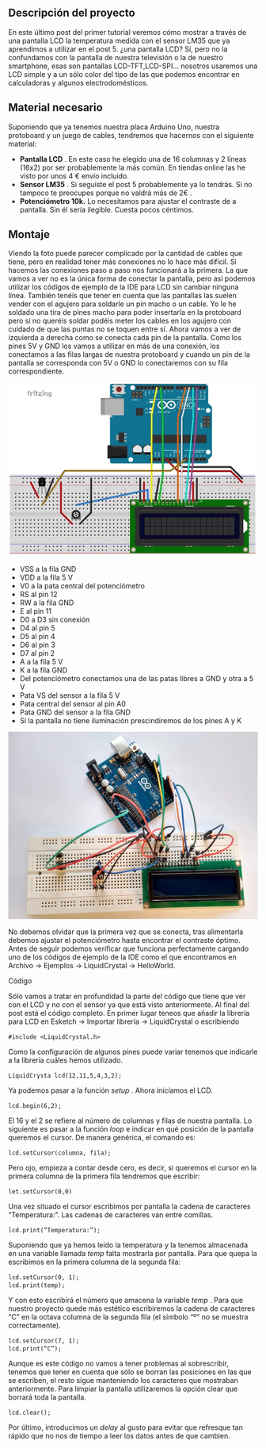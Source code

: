 ## Descripción del proyecto

En este último post del primer tutorial veremos cómo mostrar a través de una pantalla LCD la temperatura medida con el sensor LM35 que ya aprendimos a utilizar en el post 5. ¿una pantalla LCD? Sí, pero no la confundamos con la pantalla de nuestra televisión o la de nuestro smartphone, esas son pantallas LCD-TFT,LCD-SPI... nosotros usaremos una LCD simple y a un sólo color del tipo de las que podemos encontrar en calculadoras y algunos electrodomésticos.

 

## Material necesario

Suponiendo que ya tenemos nuestra placa Arduino Uno, nuestra protoboard y un juego de cables, tendremos que hacernos con el siguiente material:

- **Pantalla LCD** . En este caso he elegido una de 16 columnas y 2 líneas (16x2) por ser probablemente la más común. En tiendas online las he visto por unos 4 € envío incluido.
- **Sensor LM35** . Si seguiste el post 5 probablemente ya lo tendrás. Si no tampoco te preocupes porque no valdrá más de 2€ .
- **Potenciómetro 10k.** Lo necesitamos para ajustar el contraste de a pantalla. Sin él sería ilegible. Cuesta pocos céntimos.

 

## Montaje

Viendo la foto puede parecer complicado por la cantidad de cables que tiene, pero en realidad tener más conexiones no lo hace más difícil. Si hacemos las conexiones paso a paso nos funcionará a la primera. La que vamos a ver no es la única forma de conectar la pantalla, pero así podemos utilizar los códigos de ejemplo de la IDE para LCD sin cambiar ninguna línea. También tenéis que tener en cuenta que las pantallas las suelen vender con el agujero para soldarle un pin macho o un cable. Yo le he soldado una tira de pines macho para poder insertarla en la protoboard pero si no queréis soldar podéis meter los cables en los agujero con cuidado de que las puntas no se toquen entre sí. Ahora vamos a ver de izquierda a derecha como se conecta cada pin de la pantalla. Como los pines 5V y GND los vamos a utilizar en más de una conexión, los conectamos a las filas largas de nuestra protoboard y cuando un pin de la pantalla se corresponda con 5V o GND lo conectaremos con su fila correspondiente.

![Imagen 0 en Tutorial Arduino: Pantalla LCD](./img10/eb6db299d70eebd30792712d1ba916c5.webp)

- VSS a la fila GND
- VDD a la fila 5 V
- V0 a la pata central del potenciómetro
- RS al pin 12
- RW a la fila GND
- E al pin 11
- D0 a D3 sin conexión
- D4 al pin 5
- D5 al pin 4
- D6 al pin 3
- D7 al pin 2
- A a la fila 5 V
- K a la fila GND
- Del potenciómetro conectamos una de las patas libres a GND y otra a 5 V
- Pata VS del sensor a la fila 5 V
- Pata central del sensor al pin A0
- Pata GND del sensor a la fila GND
- Si la pantalla no tiene iluminación prescindiremos de los pines A y K

![Imagen 1 en Tutorial Arduino: Pantalla LCD](./img10/eef69618e52635525f0f349072d54454.webp)

 

No debemos olvidar que la primera vez que se conecta, tras alimentarla debemos ajustar el potenciómetro hasta encontrar el contraste óptimo. Antes de seguir podemos verificar que funciona perfectamente cargando uno de los códigos de ejemplo de la IDE como el que encontramos en Archivo → Ejemplos → LiquidCrystal → HelloWorld.

Código

Sólo vamos a tratar en profundidad la parte del código que tiene que ver con el LCD y no con el sensor ya que está visto anteriormente. Al final del post está el código completo. En primer lugar teneos que añadir la librería para LCD en Esketch → Importar librería → LiquidCrystal o escribiendo

```
#include <LiquidCrystal.h>
```

Como la configuración de algunos pines puede variar tenemos que indicarle a la librería cuáles hemos utilizado.

```
LiquidCrysta lcd(12,11,5,4,3,2);
```

Ya podemos pasar a la función *setup* . Ahora iniciamos el LCD.

```
lcd.begin(6,2);
```

El 16 y el 2 se refiere al número de columnas y filas de nuestra pantalla. Lo siguiente es pasar a la función *loop* e indicar en qué posición de la pantalla queremos el cursor. De manera genérica, el comando es:

```
lcd.setCursor(columna, fila);
```

Pero ojo, empieza a contar desde cero, es decir, si queremos el cursor en la primera columna de la primera fila tendremos que escribir:

```
let.setCursor(0,0)
```

Una vez situado el cursor escribimos por pantalla la cadena de caracteres “Temperatura:”. Las cadenas de caracteres van entre comillas.

```
lcd.print(“Temperatura:”);
```

Suponiendo que ya hemos leído la temperatura y la tenemos almacenada en una variable llamada *temp* falta mostrarla por pantalla. Para que quepa la escribimos en la primera columna de la segunda fila:

 

```
lcd.setCursor(0, 1);
lcd.print(temp);
```

Y con esto escribirá el número que amacena la variable *temp* . Para que nuestro proyecto quede más estético escribiremos la cadena de caracteres “C” en la octava columna de la segunda fila (el símbolo “º” no se muestra correctamente).

 

```
lcd.setCursor(7, 1);
lcd.print(“C”);
```

Aunque es este código no vamos a tener problemas al sobrescribir, tenemos que tener en cuenta que sólo se borran las posiciones en las que se escriben, el resto sigue manteniendo los caracteres que mostraban anteriormente. Para limpiar la pantalla utilizaremos la opción clear que borrará toda la pantalla.

 

```
lcd.clear();
```

Por último, introducimos un *delay* al gusto para evitar que refresque tan rápido que no nos de tiempo a leer los datos antes de que cambien.